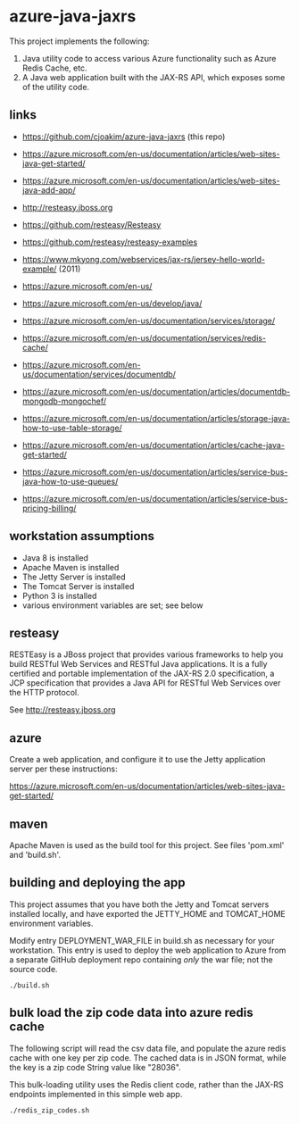 # azure-java-jaxrs

This project implements the following:

1) Java utility code to access various Azure functionality such as Azure Redis Cache, etc.
2) A Java web application built with the JAX-RS API, which exposes some of the utility code.

## links

- https://github.com/cjoakim/azure-java-jaxrs (this repo)
- https://azure.microsoft.com/en-us/documentation/articles/web-sites-java-get-started/
- https://azure.microsoft.com/en-us/documentation/articles/web-sites-java-add-app/

- http://resteasy.jboss.org
- https://github.com/resteasy/Resteasy
- https://github.com/resteasy/resteasy-examples
- https://www.mkyong.com/webservices/jax-rs/jersey-hello-world-example/   (2011)

- https://azure.microsoft.com/en-us/
- https://azure.microsoft.com/en-us/develop/java/
- https://azure.microsoft.com/en-us/documentation/services/storage/
- https://azure.microsoft.com/en-us/documentation/services/redis-cache/
- https://azure.microsoft.com/en-us/documentation/services/documentdb/
- https://azure.microsoft.com/en-us/documentation/articles/documentdb-mongodb-mongochef/
- https://azure.microsoft.com/en-us/documentation/articles/storage-java-how-to-use-table-storage/
- https://azure.microsoft.com/en-us/documentation/articles/cache-java-get-started/
- https://azure.microsoft.com/en-us/documentation/articles/service-bus-java-how-to-use-queues/
- https://azure.microsoft.com/en-us/documentation/articles/service-bus-pricing-billing/

## workstation assumptions

- Java 8 is installed
- Apache Maven is installed
- The Jetty Server is installed
- The Tomcat Server is installed
- Python 3 is installed
- various environment variables are set; see below

## resteasy

RESTEasy is a JBoss project that provides various frameworks to help you build RESTful Web Services
and RESTful Java applications.  It is a fully certified and portable implementation of the JAX-RS 2.0
specification, a JCP specification that provides a Java API for RESTful Web Services over the HTTP
protocol.

See http://resteasy.jboss.org

## azure

Create a web application, and configure it to use the Jetty application server per
these instructions:

https://azure.microsoft.com/en-us/documentation/articles/web-sites-java-get-started/

## maven

Apache Maven is used as the build tool for this project.  See files 'pom.xml' and 'build.sh'.


## building and deploying the app

This project assumes that you have both the Jetty and Tomcat servers installed
locally, and have exported the JETTY_HOME and TOMCAT_HOME environment variables.

Modify entry DEPLOYMENT_WAR_FILE in build.sh as necessary for your workstation.
This entry is used to deploy the web application to Azure from a separate 
GitHub deployment repo containing *only* the war file; not the source code.

```
./build.sh
```

## bulk load the zip code data into azure redis cache

The following script will read the csv data file, and populate the azure redis cache
with one key per zip code.  The cached data is in JSON format, while the key is a
zip code String value like "28036".

This bulk-loading utility uses the Redis client code, rather than the JAX-RS endpoints
implemented in this simple web app.


```
./redis_zip_codes.sh
```
